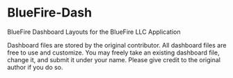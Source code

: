 # BlueFire-Dash
BlueFire Dashboard Layouts for the BlueFire LLC Application


Dashboard files are stored by the original contributor. All dashboard files are free to use and customize. You may freely take an existing dashboard file, change it, and submit it under your name. Please give credit to the original author if you do so.
